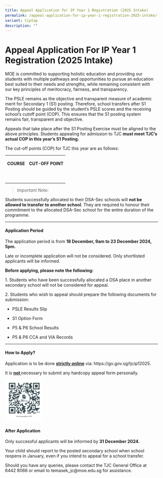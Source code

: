 ```yaml
---
title: Appeal Application for IP Year 1 Registration (2025 Intake)
permalink: /appeal-application-for-ip-year-1-registration-2025-intake/
variant: tiptap
description: ""
---
```

<h1>Appeal Application For IP Year 1 Registration (2025 Intake)</h1>
<p>MOE is committed to supporting holistic education and providing our students
with multiple pathways and opportunities to pursue an education best suited
to their needs and strengths, while remaining consistent with our key principles
of meritocracy, fairness, and transparency.</p>
<p>The PSLE remains as the objective and transparent measure of academic
merit for Secondary 1 (S1) posting. Therefore, school transfers after S1
Posting should be guided by the student’s PSLE scores and the receiving
school’s cutoff point (COP). This ensures that the S1 posting system remains
fair, transparent and objective.</p>
<p>Appeals that take place after the S1 Posting Exercise must be aligned
to the above principles. Students appealing for admission to TJC <strong>must meet TJC’s actual COP in this year’s S1 Posting.</strong>
</p>
<p>The cut-off points (COP) for TJC this year are as follows:</p>
<table style="minWidth: 50px">
<colgroup>
<col>
<col>
</colgroup>
<tbody>
<tr>
<th rowspan="1" colspan="1">
<p>COURSE</p>
</th>
<th rowspan="1" colspan="1">
<p>CUT-OFF POINT</p>
</th>
</tr>
<tr>
<td rowspan="1" colspan="1">
<p></p>
</td>
<td rowspan="1" colspan="1">
<p></p>
</td>
</tr>
<tr>
<td rowspan="1" colspan="1">
<p></p>
</td>
<td rowspan="1" colspan="1">
<p></p>
</td>
</tr>
</tbody>
</table>
<blockquote>
<p><em>Important Note:</em>
</p>
</blockquote>
<p>Students successfully allocated to their DSA-Sec schools will <strong>not be allowed to transfer to another school</strong>.
They are required to honour their commitment to the allocated DSA-Sec school
for the entire duration of the programme.</p>
<hr>
<h4><strong>Application Period</strong></h4>
<p>The application period is from <strong>18 December, 9am to 23 December 2024, 5pm.</strong>
</p>
<p>Late or incomplete application will not be considered. Only shortlisted
applicants will be informed.</p>
<p><strong>Before applying, please note the following:</strong>
</p>
<p>1. Students who have been successfully allocated a DSA place in another
secondary school will not be considered for appeal.</p>
<p>2. Students who wish to appeal should prepare the following documents
for submission:</p>
<ul data-tight="true" class="tight">
<li>
<p>PSLE Results Slip</p>
</li>
<li>
<p>S1 Option Form</p>
</li>
<li>
<p>P5 &amp; P6 School Results</p>
</li>
<li>
<p>P5 &amp; P6 CCA and VIA Records</p>
</li>
</ul>
<hr>
<h4><strong>How to Apply?</strong></h4>
<p>Application is to be done <strong><u>strictly online</u></strong> via:
<a rel="noopener noreferrer nofollow" target="_blank">https://go.gov.sg/tjcip12025</a>.</p>
<p>It is <strong><u>not </u></strong>necessary to submit any hardcopy appeal
form personally.</p>
<p></p>
<div class="isomer-image-wrapper">
<img style="width: 25%;" height="auto" width="100%" alt="QR Code for IP1 Appeals" src="/images/Admissions/2025_IP1_Appeals_Code.png">
</div>
<h4><strong>After Application</strong></h4>
<p>Only successful applicants will be informed by <strong>31 December 2024.</strong>
</p>
<p>Your child should report to the posted secondary school when school reopens
in January, even if you intend to appeal for a school transfer.</p>
<p>Should you have any queries, please contact the TJC General Office at
6442 8066 or email to <a rel="noopener noreferrer nofollow" target="_blank">temasek_jc@moe.edu.sg</a> for
assistance.</p>
<p></p>